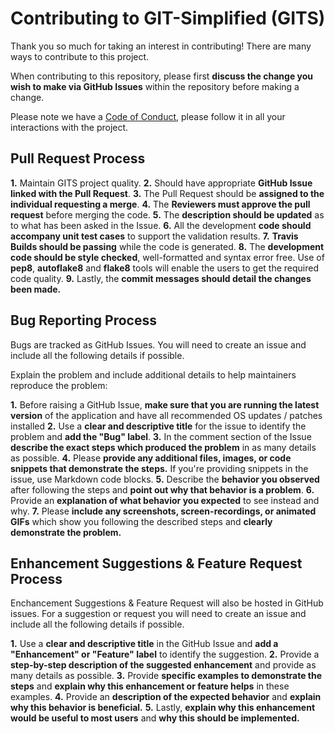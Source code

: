 # Contributing to GIT-Simplified (GITS)

Thank you so much for taking an interest in contributing! There are many ways to contribute to this project.

When contributing to this repository, please first **discuss the change you wish to make via GitHub Issues** within the repository before making a change. 

Please note we have a [Code of Conduct](https://github.com/greyfiles/GITS/blob/master/CODE_OF_CONDUCT.md), please follow it in all your interactions with the project.

## Pull Request Process

**1.** Maintain GITS project quality.
**2.** Should have appropriate **GitHub Issue linked with the Pull Request**.
**3.** The Pull Request should be **assigned to the individual requesting a merge**.
**4.** The **Reviewers must approve the pull request** before merging the code.
**5.** The **description should be updated** as to what has been asked in the Issue.
**6.** All the development **code should accompany unit test cases** to support the validation results.
**7.** **Travis Builds should be passing** while the code is generated.
**8.** The **development code should be style checked**, well-formatted and syntax error free. Use of **pep8**, **autoflake8** and **flake8** tools will enable the users to get the required code quality.
**9.** Lastly, the **commit messages should detail the changes been made.**

## Bug Reporting Process

Bugs are tracked as GitHub Issues. You will need to create an issue and include all the following details if possible.

Explain the problem and include additional details to help maintainers reproduce the problem:

**1.** Before raising a GitHub Issue, **make sure that you are running the latest version** of the application and have all recommended OS updates / patches installed
**2.** Use a **clear and descriptive title** for the issue to identify the problem and **add the "Bug" label**.
**3.** In the comment section of the Issue **describe the exact steps which produced the problem** in as many details as possible.
**4.** Please **provide any additional files, images, or code snippets that demonstrate the steps.** If you're providing snippets in the issue, use Markdown code blocks.
**5.** Describe the **behavior you observed** after following the steps and **point out why that behavior is a problem**.
**6.** Provide an **explanation of what behavior you expected** to see instead and why.
**7.** Please **include any screenshots, screen-recordings, or animated GIFs** which show you following the described steps and **clearly demonstrate the problem.**


## Enhancement Suggestions & Feature Request Process

Enchancement Suggestions & Feature Request will also be hosted in GitHub issues. For a suggestion or request you will need to create an issue and include all the following details if possible.

**1.** Use a **clear and descriptive title** in the GitHub Issue and **add a "Enhancement" or "Feature" label** to identify the suggestion.
**2.** Provide a **step-by-step description of the suggested enhancement** and provide as many details as possible.
**3.** Provide **specific examples to demonstrate the steps** and **explain why this enhancement or feature helps** in these examples.
**4.** Provide an **description of the expected behavior** and **explain why this behavior is beneficial.**
**5.** Lastly, **explain why this enhancement would be useful to most users** and **why this should be implemented.**
